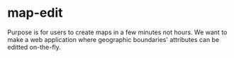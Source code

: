# map-edit
Purpose is for users to create maps in a few minutes not hours.  We want to make a web application where geographic boundaries' attributes can be editted on-the-fly. 
